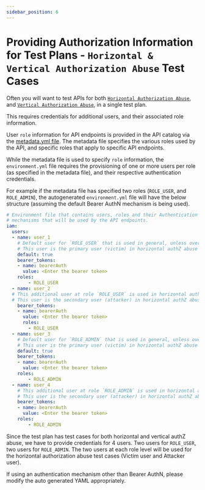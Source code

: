 ```yaml
---
sidebar_position: 6
---
```


# Providing Authorization Information for Test Plans - `Horizontal & Vertical Authorization Abuse` Test Cases

Often you will want to test APIs for both [`Horizontal Authorization Abuse`][horizontal-priv-abuse], and [`Vertical Authorization Abuse`][vertical-priv-abuse], in a single test plan.

This requires credentials for additional users, and their associated role information.

User `role` information for API endpoints is provided in the API catalog via the [metadata.yml file](../../../guides/security-testing/concepts/api-catalog/metadata-yml.md). The metadata file specifies the various roles used by the API, and specific roles that apply to specific API endpoints.

While the metadata file is used to specify `role` information, the `environment.yml` file requires the provisioning of one or more users per role (as specified in the metadata file), and their respective authentication credentials.

For example if the metadata file has specified two roles (`ROLE_USER`, and `ROLE_ADMIN`), the autogenerated `environment.yml` file will have the below structure (assuming the default Bearer AuthN mechanism is being used).

```YAML
# Environment file that contains users, roles and their Authentication
# mechanisms that will be used by the API endpoints.
iam:
  users:
  - name: user_1
    # Default user for `ROLE_USER` that is used in general, unless overridden by a specific test case.
    # This user is the primary user (victim) in horizontal authZ abuse test cases involving `ROLE_USER`.
    default: true
    bearer_tokens:
    - name: bearerAuth
      value: <Enter the bearer token>
    roles:
        - ROLE_USER
  - name: user_2
  # This additional user at role `ROLE_USER` is used in horizontal authZ abuse test cases.
  # This user is the secondary user (attacker) in horizontal authZ abuse test cases.
    bearer_tokens:
    - name: bearerAuth
      value: <Enter the bearer token>
      roles:
        - ROLE_USER
  - name: user_3
    # Default user for `ROLE_ADMIN` that is used in general, unless overridden by a specific test case.
    # This user is the primary user (victim) in horizontal authZ abuse test cases involving `ROLE_ADMIN`.
    default: true 
    bearer_tokens:
    - name: bearerAuth
      value: <Enter the bearer token>
    roles:
        - ROLE_ADMIN
  - name: user_4
    # This additional user at role `ROLE_ADMIN` is used in horizontal authZ abuse test cases.
    # This user is the secondary user (attacker) in horizontal authZ abuse test cases involving `ROLE_ADMIN`.
    bearer_tokens:
    - name: bearerAuth
      value: <Enter the bearer token>
    roles:
        - ROLE_ADMIN
```
Since the test plan has test cases for both horizontal and vertical authZ abuse, we have to provide credentials for 4 users. Two users for `ROLE_USER`, two users for `ROLE_ADMIN`. The two users at each role level will be used for the horizontal authorization abuse test cases (Victim user and Attacker user).

If using an authentication mechanism other than Bearer AuthN, please modify the auto generated YAML appropriately.


[horizontal-priv-abuse]: https://en.wikipedia.org/wiki/Privilege_escalation#Horizontal
[vertical-priv-abuse]: https://en.wikipedia.org/wiki/Privilege_escalation#Vertical

